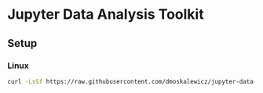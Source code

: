 # Jupyter Data Analysis Toolkit

## Setup

### Linux
```sh
curl -LsSf https://raw.githubusercontent.com/dmoskalewicz/jupyter-data-analysis-toolkit/refs/heads/main/setup.sh | bash
```
